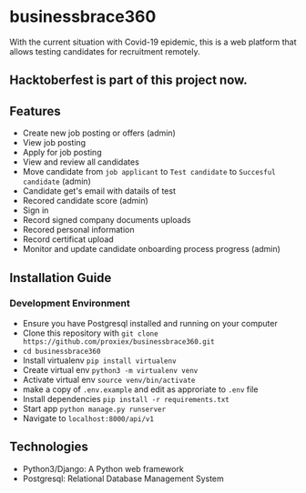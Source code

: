 # businessbrace360

With the current situation with Covid-19 epidemic, this is a web platform that allows testing candidates for recruitment remotely.

## Hacktoberfest is part of this project now.

## Features
- Create new job posting or offers (admin)
- View job posting
- Apply for job posting
- View and review all candidates
- Move candidate from `job applicant` to `Test candidate` to `Succesful candidate` (admin)
- Candidate get's email with datails of test 
- Recored candidate score (admin)
- Sign in
- Record signed company documents uploads
- Recored personal information
- Record certificat upload
- Monitor and update candidate onboarding process progress (admin)



## Installation Guide

### Development Environment
- Ensure you have Postgresql installed and running on your computer
- Clone this repository with `git clone https://github.com/proxiex/businessbrace360.git`
- `cd businessbrace360`
- Install virtualenv `pip install virtualenv`
- Create virtual env `python3 -m virtualenv venv`
- Activate virtual env `source venv/bin/activate`
- make a copy of `.env.example` and edit as approriate to `.env` file
- Install dependencies `pip install -r requirements.txt`
- Start app `python manage.py runserver`
- Navigate to `localhost:8000/api/v1`

## Technologies
- Python3/Django: A Python web framework
- Postgresql: Relational Database Management System 
